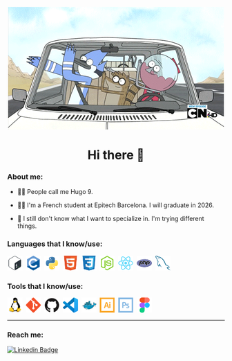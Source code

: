 <p align="center">
  <img src="https://github.com/Hugoguiheneuf/Hugoguiheneuf/blob/main/Assets/Dancing_Regular-Show.gif">
</p>
<h1 align="center">Hi there 👋</h1>

### About me:
- :swimming_man:  People call me Hugo 9.

- :technologist:  I'm a French student at Epitech Barcelona. I will graduate in 2026.

- :tropical_fish: I still don't know what I want to specialize in. I'm trying different things.

### Languages that I know/use:
<img src="https://github.com/devicons/devicon/blob/master/icons/bash/bash-original.svg" title="Bash" width="35" height="35"/>&nbsp;
<img src="https://github.com/devicons/devicon/blob/master/icons/c/c-original.svg" title="C" width="35" height="35"/>&nbsp;
<img src="https://github.com/devicons/devicon/blob/master/icons/python/python-original.svg" title="Python" width="35" height="35"/>&nbsp;
<img src="https://github.com/devicons/devicon/blob/master/icons/html5/html5-original.svg" title="HTML5" width="35" height="35"/>&nbsp;
<img src="https://github.com/devicons/devicon/blob/master/icons/css3/css3-original.svg" title="CSS3" width="35" height="35"/>&nbsp;
<img src="https://github.com/devicons/devicon/blob/master/icons/nodejs/nodejs-original.svg" title="NodeJS" width="35" height="35"/>&nbsp;
<img src="https://github.com/devicons/devicon/blob/master/icons/react/react-original.svg" title="React" width="35" height="35"/>&nbsp;
<img src="https://github.com/devicons/devicon/blob/master/icons/php/php-original.svg" title="PHP" width="35" height="35"/>&nbsp;
<img src="https://github.com/devicons/devicon/blob/master/icons/mysql/mysql-original.svg" title="mysql" width="35" height="35"/>&nbsp;

### Tools that I know/use:
<img src="https://github.com/devicons/devicon/blob/master/icons/linux/linux-original.svg" title="Linux" width="35" height="35"/>&nbsp;
<img src="https://github.com/devicons/devicon/blob/master/icons/git/git-original.svg" title="Git" width="35" height="35"/>&nbsp;
<img src="https://github.com/devicons/devicon/blob/master/icons/github/github-original.svg" title="Github" width="35" height="35"/>&nbsp;
<img src="https://github.com/devicons/devicon/blob/master/icons/vscode/vscode-original.svg" title="VScode" width="35" height="35"/>&nbsp;
<img src="https://github.com/devicons/devicon/blob/master/icons/docker/docker-original.svg" title="Docker" width="35" height="35"/>&nbsp;
<img src="https://github.com/devicons/devicon/blob/master/icons/illustrator/illustrator-line.svg" title="Illustrator" width="35" height="35"/>&nbsp;
<img src="https://github.com/devicons/devicon/blob/master/icons/photoshop/photoshop-line.svg" title="Photoshop" width="35" height="35"/>&nbsp;
<img src="https://github.com/devicons/devicon/blob/master/icons/figma/figma-original.svg" title="Figma" width="35" height="35"/>&nbsp;


---

### Reach me:
[![Linkedin Badge](https://img.shields.io/badge/-HugoGuihéneuf-blue?style=flat&logo=Linkedin&logoColor=white)](https://www.linkedin.com/in/hugo-guiheneuf)
